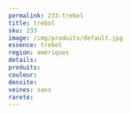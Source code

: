 ```yaml
---
permalink: 233-trebol
title: trebol
sku: 233
image: /img/produits/default.jpg
essence: trebol
region: amériques
details: 
produits:
couleur: 
densite: 
veines: sans
rarete: 
---
```

